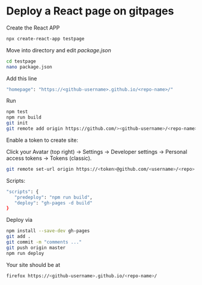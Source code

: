 # Deploy a React page on gitpages


Create the React APP

```bash
npx create-react-app testpage
```

Move into directory and edit _package.json_
```bash
cd testpage
nano package.json
```

Add this line
```bash
"homepage": "https://<github-username>.github.io/<repo-name>/"
```

Run

```bash
npm test
npm run build
git init
git remote add origin https://github.com/><github-username>/<repo-name>.git
```

Enable a token to create site:

Click your Avatar (top right) → Settings → Developer settings → Personal access tokens → Tokens (classic).

```bash
git remote set-url origin https://<token>@github.com/<username>/<repo>
```

Scripts:
```bash
"scripts": {
   "predeploy": "npm run build",
   "deploy": "gh-pages -d build"
}
```

Deploy via

```bash
npm install --save-dev gh-pages
git add .
git commit -m "comments ..."
git push origin master
npm run deploy
```

Your site should be at 

```bash
firefox https://<github-username>.github.io/<repo-name>/
```

